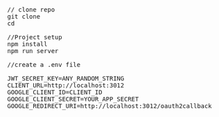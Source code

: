 <pre>
// clone repo
git clone <repository-url>
cd <project-name>

//Project setup
npm install
npm run server

//create a .env file
  
JWT_SECRET_KEY=ANY_RANDOM_STRING
CLIENT_URL=http://localhost:3012
GOOGLE_CLIENT_ID=CLIENT_ID
GOOGLE_CLIENT_SECRET=YOUR_APP_SECRET
GOOGLE_REDIRECT_URI=http://localhost:3012/oauth2callback

</pre>
